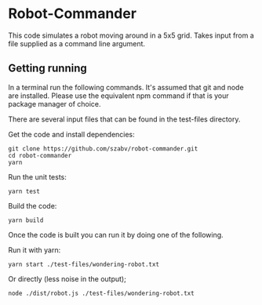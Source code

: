 # Robot-Commander
This code simulates a robot moving around in a 5x5 grid. Takes input from a file supplied as a command line argument. 

## Getting running
In a terminal run the following commands. It's assumed that git and node are installed. Please use the equivalent npm command if that is your package manager of choice. 

There are several input files that can be found in the test-files directory.

Get the code and install dependencies:
```
git clone https://github.com/szabv/robot-commander.git
cd robot-commander
yarn
```
Run the unit tests:
```
yarn test
```
Build the code:
```
yarn build
```

Once the code is built you can run it by doing one of the following.

Run it with yarn: 
```
yarn start ./test-files/wondering-robot.txt
```

Or directly (less noise in the output);
```
node ./dist/robot.js ./test-files/wondering-robot.txt
```